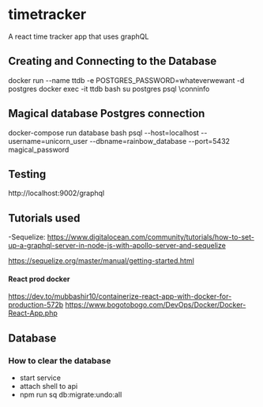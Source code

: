 # timetracker

A react time tracker app that uses graphQL

## Creating and Connecting to the Database

docker run --name ttdb -e POSTGRES_PASSWORD=whateverwewant -d postgres
docker exec -it ttdb bash
su postgres
psql
\conninfo

## Magical database Postgres connection

docker-compose run database bash
psql --host=localhost --username=unicorn_user --dbname=rainbow_database --port=5432
magical_password

## Testing

http://localhost:9002/graphql

## Tutorials used

-Sequelize: https://www.digitalocean.com/community/tutorials/how-to-set-up-a-graphql-server-in-node-js-with-apollo-server-and-sequelize

https://sequelize.org/master/manual/getting-started.html

#### React prod docker

https://dev.to/mubbashir10/containerize-react-app-with-docker-for-production-572b
https://www.bogotobogo.com/DevOps/Docker/Docker-React-App.php


## Database

### How to clear the database
* start service
* attach shell to api
* npm run sq db:migrate:undo:all

